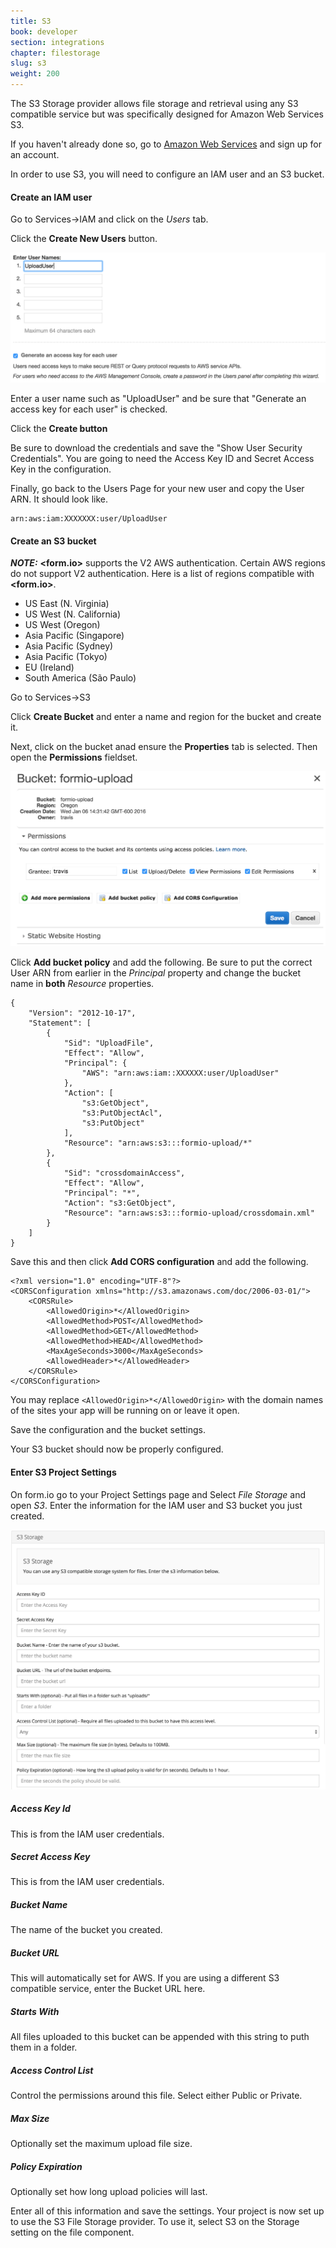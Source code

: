 ```yaml
---
title: S3
book: developer
section: integrations
chapter: filestorage
slug: s3
weight: 200
---
```

The S3 Storage provider allows file storage and retrieval using any S3 compatible service but was specifically designed for Amazon Web Services S3.

If you haven't already done so, go to [Amazon Web Services](http://aws.amazon.com/) and sign up for an account.

In order to use S3, you will need to configure an IAM user and an S3 bucket.

#### Create an IAM user

Go to Services->IAM and click on the *Users* tab.
 
Click the **Create New Users** button.

![](/assets/img/aws-create-user.png)

Enter a user name such as "UploadUser" and be sure that "Generate an access key for each user" is checked.

Click the **Create button**

Be sure to download the credentials and save the "Show User Security Credentials". You are going to need the Access Key ID and Secret Access Key in the configuration.

Finally, go back to the Users Page for your new user and copy the User ARN. It should look like.

```
arn:aws:iam:XXXXXXX:user/UploadUser
```

#### Create an S3 bucket

**_NOTE:_** **&lt;<span class="text-primary">form</span>.<span class="text-secondary">io</span>&gt;** supports the V2 AWS authentication. Certain AWS regions do not support V2 authentication. Here is a list of regions compatible with **&lt;<span class="text-primary">form</span>.<span class="text-secondary">io</span>&gt;**.

+ US East (N. Virginia)
+ US West (N. California)
+ US West (Oregon)
+ Asia Pacific (Singapore)
+ Asia Pacific (Sydney)
+ Asia Pacific (Tokyo)
+ EU (Ireland)
+ South America (São Paulo)

Go to Services->S3

Click **Create Bucket** and enter a name and region for the bucket and create it.

Next, click on the bucket anad ensure the **Properties** tab is selected. Then open the **Permissions** fieldset.

![](/assets/img/aws-s3-permissions.png)

Click **Add bucket policy** and add the following. Be sure to put the correct User ARN from earlier in the *Principal* property and change the bucket name in **both** *Resource* properties.

```
{
    "Version": "2012-10-17",
    "Statement": [
        {
            "Sid": "UploadFile",
            "Effect": "Allow",
            "Principal": {
                "AWS": "arn:aws:iam::XXXXXX:user/UploadUser"
            },
            "Action": [
                "s3:GetObject",
                "s3:PutObjectAcl",
                "s3:PutObject"
            ],
            "Resource": "arn:aws:s3:::formio-upload/*"
        },
        {
            "Sid": "crossdomainAccess",
            "Effect": "Allow",
            "Principal": "*",
            "Action": "s3:GetObject",
            "Resource": "arn:aws:s3:::formio-upload/crossdomain.xml"
        }
    ]
}
```

Save this and then click **Add CORS configuration** and add the following.

```
<?xml version="1.0" encoding="UTF-8"?>
<CORSConfiguration xmlns="http://s3.amazonaws.com/doc/2006-03-01/">
    <CORSRule>
        <AllowedOrigin>*</AllowedOrigin>
        <AllowedMethod>POST</AllowedMethod>
        <AllowedMethod>GET</AllowedMethod>
        <AllowedMethod>HEAD</AllowedMethod>
        <MaxAgeSeconds>3000</MaxAgeSeconds>
        <AllowedHeader>*</AllowedHeader>
    </CORSRule>
</CORSConfiguration>
```

You may replace ```<AllowedOrigin>*</AllowedOrigin>``` with the domain names of the sites your app will be running on or leave it open.

Save the configuration and the bucket settings.

Your S3 bucket should now be properly configured.

#### Enter S3 Project Settings

On form.io go to your Project Settings page and Select *File Storage* and open *S3*. Enter the information for the IAM user and S3 bucket you just created.

![](/assets/img/s3.png)

##### Access Key Id

This is from the IAM user credentials.

##### Secret Access Key

This is from the IAM user credentials.

##### Bucket Name

The name of the bucket you created.

##### Bucket URL

This will automatically set for AWS. If you are using a different S3 compatible service, enter the Bucket URL here.

##### Starts With

All files uploaded to this bucket can be appended with this string to puth them in a folder.

##### Access Control List

Control the permissions around this file. Select either Public or Private.

##### Max Size

Optionally set the maximum upload file size.

##### Policy Expiration

Optionally set how long upload policies will last.

Enter all of this information and save the settings. Your project is now set up to use the S3 File Storage provider. To use it, select S3 on the Storage setting on the file component.
